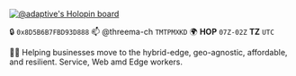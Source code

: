 [![@adaptive's Holopin board](https://holopin.me/adaptive)](https://holopin.io/@adaptive)

🔒 `0x8D5B6B7FBD93D888` 📫 @threema-ch `TMTPMXKD` 🌍 __HOP__ `07Z-02Z` __TZ__ `UTC`

🕵🏼 Helping businesses move to the hybrid-edge, geo-agnostic, affordable, and resilient. Service, Web amd Edge workers.

<!--
**adaptive/adaptive** is a ✨ _special_ ✨ repository because its `README.md` (this file) appears on your GitHub profile.

Here are some ideas to get you started:

- 🔭 I’m currently working on ...
- 🌱 I’m currently learning ...
- 👯 I’m looking to collaborate on ...
- 🤔 I’m looking for help with ...
- 💬 Ask me about ...
- 📫 How to reach me: ...
- 😄 Pronouns: ...
- ⚡ Fun fact: ...
-->
